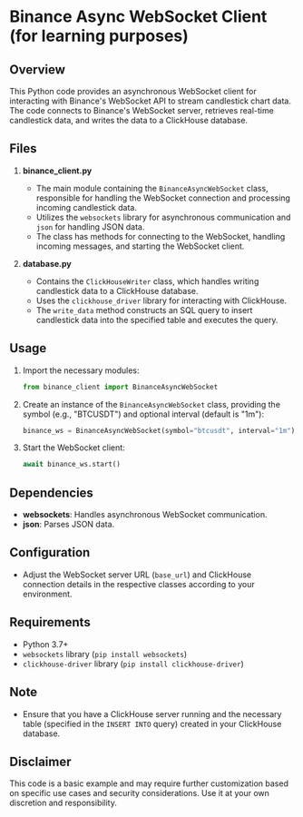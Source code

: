 # Binance Async WebSocket Client (for learning purposes)

## Overview

This Python code provides an asynchronous WebSocket client for interacting with Binance's WebSocket API to stream candlestick chart data. The code connects to Binance's WebSocket server, retrieves real-time candlestick data, and writes the data to a ClickHouse database.

## Files

1. **binance_client.py**
    - The main module containing the `BinanceAsyncWebSocket` class, responsible for handling the WebSocket connection and processing incoming candlestick data.
    - Utilizes the `websockets` library for asynchronous communication and `json` for handling JSON data.
    - The class has methods for connecting to the WebSocket, handling incoming messages, and starting the WebSocket client.

2. **database.py**
    - Contains the `ClickHouseWriter` class, which handles writing candlestick data to a ClickHouse database.
    - Uses the `clickhouse_driver` library for interacting with ClickHouse.
    - The `write_data` method constructs an SQL query to insert candlestick data into the specified table and executes the query.

## Usage

1. Import the necessary modules:

    ```python
    from binance_client import BinanceAsyncWebSocket
    ```

2. Create an instance of the `BinanceAsyncWebSocket` class, providing the symbol (e.g., "BTCUSDT") and optional interval (default is "1m"):

    ```python
    binance_ws = BinanceAsyncWebSocket(symbol="btcusdt", interval="1m")
    ```

3. Start the WebSocket client:

    ```python
    await binance_ws.start()
    ```

## Dependencies

- **websockets**: Handles asynchronous WebSocket communication.
- **json**: Parses JSON data.

## Configuration

- Adjust the WebSocket server URL (`base_url`) and ClickHouse connection details in the respective classes according to your environment.

## Requirements

- Python 3.7+
- `websockets` library (`pip install websockets`)
- `clickhouse-driver` library (`pip install clickhouse-driver`)

## Note

- Ensure that you have a ClickHouse server running and the necessary table (specified in the `INSERT INTO` query) created in your ClickHouse database.

## Disclaimer

This code is a basic example and may require further customization based on specific use cases and security considerations. Use it at your own discretion and responsibility.